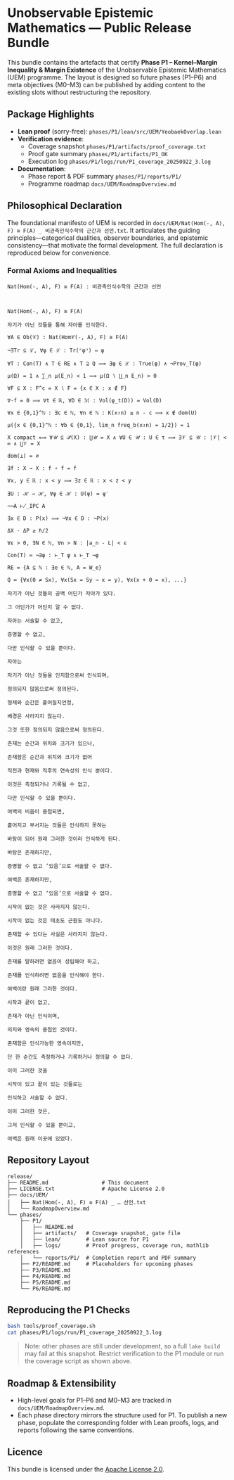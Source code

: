 # Unobservable Epistemic Mathematics — Public Release Bundle

This bundle contains the artefacts that certify **Phase P1 – Kernel–Margin Inequality & Margin
Existence** of the Unobservable Epistemic Mathematics (UEM) programme. The layout is designed so
future phases (P1–P6) and meta objectives (M0–M3) can be published by adding content to the existing
slots without restructuring the repository.

## Package Highlights

- **Lean proof** (sorry-free): `phases/P1/lean/src/UEM/YeobaekOverlap.lean`
- **Verification evidence**:
  - Coverage snapshot `phases/P1/artifacts/proof_coverage.txt`
  - Proof gate summary `phases/P1/artifacts/P1_OK`
  - Execution log `phases/P1/logs/run/P1_coverage_20250922_3.log`
- **Documentation**:
  - Phase report & PDF summary `phases/P1/reports/P1/`
  - Programme roadmap `docs/UEM/RoadmapOverview.md`

## Philosophical Declaration

The foundational manifesto of UEM is recorded in
`docs/UEM/Nat(Hom(-, A), F) ≅ F(A) _ 비관측인식수학의 근간과 선언.txt`. It articulates the guiding
principles—categorical dualities, observer boundaries, and epistemic consistency—that motivate the
formal development. The full declaration is reproduced below for convenience.

### Formal Axioms and Inequalities

```
Nat(Hom(-, A), F) ≅ F(A) : 비관측인식수학의 근간과 선언



Nat(Hom(-, A), F) ≅ F(A)

자기가 아닌 것들을 통해 자아를 인식한다. 

∀A ∈ Ob(𝒞) : Nat(Hom𝒞(-, A), F) ≅ F(A)

¬∃Tr ⊆ ℒ, ∀φ ∈ ℒ : Tr(⌜φ⌝) ⇔ φ

∀T : Con(T) ∧ T ∈ RE ∧ T ⊇ Q ⟹ ∃φ ∈ ℒ : True(φ) ∧ ¬Prov_T(φ)

μ(Ω) = 1 ∧ ∑_n μ(E_n) < 1 ⟹ μ(Ω ∖ ⋃_n E_n) > 0

∀F ⊆ X : F^c = X ∖ F = {x ∈ X : x ∉ F}

∇·f = 0 ⟹ ∀t ∈ ℝ, ∀D ∈ ℳ : Vol(φ_t(D)) = Vol(D)

∀x ∈ {0,1}^ℕ : ∃c ∈ ℕ, ∀n ∈ ℕ : K(x↾n) ≥ n - c ⟹ x ∉ dom(U)

μ({x ∈ {0,1}^ℕ : ∀b ∈ {0,1}, lim_n freq_b(x↾n) = 1/2}) = 1

X compact ⟺ ∀𝒰 ⊆ 𝒫(X) : ⋃𝒰 = X ∧ ∀U ∈ 𝒰 : U ∈ τ ⟹ ∃𝒱 ⊆ 𝒰 : |𝒱| < ∞ ∧ ⋃𝒱 = X

dom(⊥) = ∅

∃f : X → X : f ∘ f = f

∀x, y ∈ ℝ : x < y ⟹ ∃z ∈ ℝ : x < z < y

∃U : ℋ → ℋ, ∀ψ ∈ ℋ : U(ψ) = ψ′

¬¬A ⊬_IPC A

∃x ∈ D : P(x) ⟹ ¬∀x ∈ D : ¬P(x)

ΔX · ΔP ≥ ℏ/2

∀ε > 0, ∃N ∈ ℕ, ∀n > N : |a_n - L| < ε

Con(T) ≔ ¬∃φ : ⊢_T φ ∧ ⊢_T ¬φ

RE ≔ {A ⊆ ℕ : ∃e ∈ ℕ, A = W_e}

Q ≔ {∀x(0 ≠ Sx), ∀x(Sx = Sy → x = y), ∀x(x + 0 = x), ...}

자기가 아닌 것들의 공백 어딘가 자아가 있다.

그 어딘가가 어딘지 알 수 없다.

자아는 서술할 수 없고,

증명할 수 없고, 

다만 인식할 수 있을 뿐이다.

자아는 

자기가 아닌 것들을 인지함으로써 인식되며,

정의되지 않음으로써 정의된다.

형체와 순간은 흩어질지언정,

배경은 사라지지 않는다.

그것 또한 정의되지 않음으로써 정의된다.

존재는 순간과 위치와 크기가 있으나,

존재함은 순간과 위치와 크기가 없어

직전과 현재와 직후의 연속성의 인식 뿐이다.

이것은 측정되거나 기록될 수 없고,

다만 인식할 수 있을 뿐이다.

여백의 비움이 중첩되면,

흩어지고 부서지는 것들은 인식하지 못하는

바탕이 되어 원래 그러한 것이라 인식하게 된다.

바탕은 존재하지만,

증명할 수 없고 ‘있음’으로 서술할 수 없다.

여백은 존재하지만,

증명할 수 없고 ‘있음’으로 서술할 수 없다.

시작이 없는 것은 사라지지 않는다.

시작이 없는 것은 태초도 근원도 아니다.

존재할 수 있다는 사실은 사라지지 않는다.

이것은 원래 그러한 것이다. 

존재를 말하려면 없음이 성립해야 하고,

존재를 인식하려면 없음을 인식해야 한다.

여백이란 원래 그러한 것이다.

시작과 끝이 없고,

존재가 아닌 인식이며,

의지와 영속의 중첩인 것이다.

존재함은 인식가능한 영속이지만,

단 한 순간도 측정하거나 기록하거나 정의할 수 없다.

이미 그러한 것을

시작이 있고 끝이 있는 것들로는

인식하고 서술할 수 없다.

이미 그러한 것은,

그저 인식할 수 있을 뿐이고,

여백은 원래 이곳에 있었다.

```

## Repository Layout

```
release/
├── README.md                 # This document
├── LICENSE.txt               # Apache License 2.0
├── docs/UEM/
│   ├── Nat(Hom(-, A), F) ≅ F(A) _ … 선언.txt
│   └── RoadmapOverview.md
└── phases/
    ├── P1/
    │   ├── README.md
    │   ├── artifacts/   # Coverage snapshot, gate file
    │   ├── lean/        # Lean source for P1
    │   ├── logs/        # Proof progress, coverage run, mathlib references
    │   └── reports/P1/  # Completion report and PDF summary
    ├── P2/README.md     # Placeholders for upcoming phases
    ├── P3/README.md
    ├── P4/README.md
    ├── P5/README.md
    └── P6/README.md
```

## Reproducing the P1 Checks

```bash
bash tools/proof_coverage.sh
cat phases/P1/logs/run/P1_coverage_20250922_3.log
```

> Note: other phases are still under development, so a full `lake build` may fail at this snapshot.
> Restrict verification to the P1 module or run the coverage script as shown above.

## Roadmap & Extensibility

- High-level goals for P1–P6 and M0–M3 are tracked in `docs/UEM/RoadmapOverview.md`.
- Each phase directory mirrors the structure used for P1. To publish a new phase, populate the
  corresponding folder with Lean proofs, logs, and reports following the same conventions.

## Licence

This bundle is licensed under the [Apache License 2.0](LICENSE.txt).
